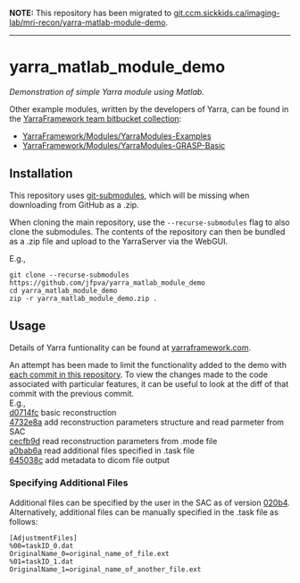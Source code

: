 __NOTE:__ This repository has been migrated to [git.ccm.sickkids.ca/imaging-lab/mri-recon/yarra-matlab-module-demo](https://git.ccm.sickkids.ca/imaging-lab/mri-recon/yarra-matlab-module-demo).

---

# yarra_matlab_module_demo

_Demonstration of simple Yarra module using Matlab._

Other example modules, written by the developers of Yarra, can be found in the [YarraFramework team bitbucket collection](https://bitbucket.org/%7B651dd565-451c-4701-a251-5cd56ccb3cfc%7D/):
* [YarraFramework/Modules/YarraModules-Examples](https://bitbucket.org/yarra-dev/yarramodules-examples/src/default/)
* [YarraFramework/Modules/YarraModules-GRASP-Basic](https://bitbucket.org/yarra-dev/yarramodules-grasp-basic/src/default/)

## Installation

This repository uses [git-submodules](https://git-scm.com/book/en/v2/Git-Tools-Submodules), which will be missing when downloading from GitHub as a .zip.

When cloning the main repository, use the `--recurse-submodules` flag to also clone the submodules. The contents of the repository can then be bundled as a .zip file and upload to the YarraServer via the WebGUI.  

E.g.,
```
git clone --recurse-submodules https://github.com/jfpva/yarra_matlab_module_demo
cd yarra_matlab_module_demo
zip -r yarra_matlab_module_demo.zip .
```

## Usage

Details of Yarra funtionality can be found at [yarraframework.com](http://yarraframework.com).

An attempt has been made to limit the functionality added to the demo with [each commit in this repository](https://github.com/jfpva/yarra_matlab_module_demo/commits/master).
To view the changes made to the code associated with particular features, it can be useful to look at the diff of that commit with the previous commit.  
E.g.,  
[d0714fc](https://github.com/jfpva/yarra_matlab_module_demo/commit/d0714fc6c3fb1f9566b33c867bef86bdb09fe2d2) basic reconstruction  
[4732e8a](https://github.com/jfpva/yarra_matlab_module_demo/commit/4732e8a814a05342838b0a27b3d22052e618dc07) add reconstruction parameters structure and read parmeter from SAC  
[cecfb9d](https://github.com/jfpva/yarra_matlab_module_demo/commit/cecfb9d737752c5319c9dc85734aa6bab912c889) read reconstruction parameters from .mode file  
[a0bab6a](https://github.com/jfpva/yarra_matlab_module_demo/commit/a0bab6ac515dadf470ad498e4825f64ffa305bcd) read additional files specified in .task file  
[645038c](https://github.com/jfpva/yarra_matlab_module_demo/commit/645038c972737245e15fc9fd14342a3aa9e7ddd0) add metadata to dicom file output


### Specifying Additional Files

Additional files can be specified by the user in the SAC as of version [020b4](https://bitbucket.org/yarra-dev/yarraclient/commits/2954e2ccab2c282d28b42936360c755e25bc6c0d).
Alternatively, additional files can be manually specified in the .task file as follows:
```
[AdjustmentFiles]
%00=taskID_0.dat
OriginalName_0=original_name_of_file.ext
%01=taskID_1.dat
OriginalName_1=original_name_of_another_file.ext
```
